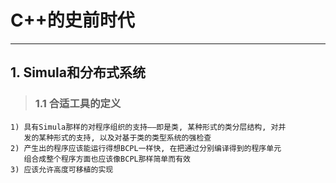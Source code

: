 # **C++的史前时代** #
***



## **1. Simula和分布式系统** ##
> ### **1.1 合适工具的定义** ###
    1) 具有Simula那样的对程序组织的支持——即是类, 某种形式的类分层结构, 对并
       发的某种形式的支持, 以及对基于类的类型系统的强检查
    2) 产生出的程序应该能运行得想BCPL一样快, 在把通过分别编译得到的程序单元
       组合成整个程序方面也应该像BCPL那样简单而有效
    3) 应该允许高度可移植的实现
